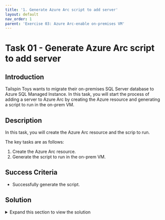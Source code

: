 ```yaml
---
title: '1. Generate Azure Arc script to add server'
layout: default
nav_order: 1
parent: 'Exercise 03: Azure Arc-enable on-premises VM'
---
```


# Task 01 - Generate Azure Arc script to add server

## Introduction

Tailspin Toys wants to migrate their on-premises SQL Server database to Azure SQL Managed Instance. In this task, you will start the process of adding a server to Azure Arc by creating the Azure resource and generating a script to run in the on-prem VM.

## Description

In this task, you will create the Azure Arc resource and the scrip to run.

The key tasks are as follows:
1. Create the Azure Arc resource.
2. Generate the script to run in the on-prem VM.

## Success Criteria

* Successfully generate the script.

## Solution

<details markdown="block">
<summary>Expand this section to view the solution</summary>

1. Sign in to the [Azure Portal](https://portal.azure.com). Ensure that you're using a subscription associated with the same resources you created during the Before the hands-on lab set up.

    {: .highlight }
    > If you're using Azure Gov, sign in to the [Azure Gov Portal](https://portal.azure.us).

2. In the **Search resources, services, and docs** box at the top of the portal, search for **Azure Arc**, then select the **Azure Arc** service.

    ![An Azure Portal search is shown showing the results for a search for Azure Arc with the Azure Arc service in the results highlighted.](../../Hands-on%20lab/images/azure-portal-search-azure-arc-service.png "Azure Portal search for Azure Arc with 'Azure Arc' option highlighted")

3. On the **Azure Arc** page, select the **Get started** tab and then the **Add resources** option.

    ![The Azure Arc page in the Azure is shown navigated to the Get started pane and the Add resources button is highlighted.](../../Hands-on%20lab/images/azure-arc-pane-start.png "Azure Arc page showing Get started tab")

4. On the **Azure Arc** pane, under **Machines** select the **Add/Create** option and then the **Add a machine** option.

    ![The Azure Arc pane in the Azure Portal is shown navigated to the Infrastructure pane and the Servers Add button is highlighted.](../../Hands-on%20lab/images/azure-arc-pane-infrastructure-servers-add-button.png "Azure Arc pane showing Infrastructure tab")

5. Under **Add a single server** select **Generate script**.

    ![The Add servers with Azure Arc pane is shown with the Generate Script button highlighted for the Add a single server option.](../../Hands-on%20lab/images/azure-arc-single-server-add.png "Add servers with Azure Arc with Generate script")

    {: .highlight }
    > If you encounter an error when using the single server script, try using the **Add multiple servers** option.
    >
    > ![The Add multiple servers with Azure Arc pane is shown with the Generate Script buttin highlighted for the Add multiple servers option.](../../Hands-on%20lab/images/azure-arc-multi-server-add.png "Add multiple servers with Azure Arc with Generate script")

6. On the **Resource details** tab, enter the following values, then select **Next**.

    - **Resource group**: Select the Resource Group created for this lab. For example: `tailspin-rg`.
    - **Region**: Select **Sweden Central**.
    - **Operating system**: `Windows`
    - **Connect SQL Server**: Checked
    - **Connectivity method**: `Public endpoint`

    ![The Resource details tab of the Add a server with Azure Arc pane is displayed with values entered.](../../Hands-on%20lab/images/azure-arc-single-server-basics.png "Resource details tab with values entered")

7. On the **Tags** tab, enter the following tag values to identify this server, then select **Next**:

    - **Datacenter**: `headquarters`
    - **City**: `Milwaukee`
    - **StateOrDistrict**: `WI`
    - **CountryOrRegion**: `USA`

    ![The Tags tab of the Add a server with Azure Arc pane is shown with the tag values entered.](../../Hands-on%20lab/images/azure-arc-single-server-tags.png "Tags tab with all tag values entered")

8. On the **Download and run script** tab, select **Download** to download the generated script. By default, the script named `OnboardingScript.ps1` will be saved to the `Downloads` folder.

    ![The Download button is highlighted on the Download and run script tab.](../../Hands-on%20lab/images/azure-arc-download-script.png "Download and run script")

</details>

